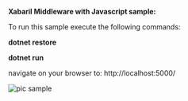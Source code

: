 **Xabaril Middleware with Javascript sample:**

To run this sample execute the following commands:

**dotnet restore**

**dotnet run**

navigate on your browser to: http://localhost:5000/


![pic sample](https://media.giphy.com/media/xUA7aM3TtAlRc1F3os/giphy.gif)
